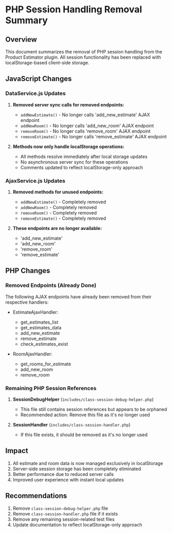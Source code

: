 # PHP Session Handling Removal Summary

## Overview

This document summarizes the removal of PHP session handling from the Product Estimator plugin. All session functionality has been replaced with localStorage-based client-side storage.

## JavaScript Changes

### DataService.js Updates

1. **Removed server sync calls for removed endpoints:**
   - `addNewEstimate()` - No longer calls 'add_new_estimate' AJAX endpoint
   - `addNewRoom()` - No longer calls 'add_new_room' AJAX endpoint
   - `removeRoom()` - No longer calls 'remove_room' AJAX endpoint  
   - `removeEstimate()` - No longer calls 'remove_estimate' AJAX endpoint

2. **Methods now only handle localStorage operations:**
   - All methods resolve immediately after local storage updates
   - No asynchronous server sync for these operations
   - Comments updated to reflect localStorage-only approach

### AjaxService.js Updates

1. **Removed methods for unused endpoints:**
   - `addNewEstimate()` - Completely removed
   - `addNewRoom()` - Completely removed
   - `removeRoom()` - Completely removed
   - `removeEstimate()` - Completely removed

2. **These endpoints are no longer available:**
   - 'add_new_estimate'
   - 'add_new_room'
   - 'remove_room'
   - 'remove_estimate'

## PHP Changes

### Removed Endpoints (Already Done)

The following AJAX endpoints have already been removed from their respective handlers:
- EstimateAjaxHandler:
  - get_estimates_list
  - get_estimates_data
  - add_new_estimate
  - remove_estimate
  - check_estimates_exist

- RoomAjaxHandler:
  - get_rooms_for_estimate
  - add_new_room
  - remove_room

### Remaining PHP Session References

1. **SessionDebugHelper** (`includes/class-session-debug-helper.php`)
   - This file still contains session references but appears to be orphaned
   - Recommended action: Remove this file as it's no longer used

2. **SessionHandler** (`includes/class-session-handler.php`)
   - If this file exists, it should be removed as it's no longer used

## Impact

1. All estimate and room data is now managed exclusively in localStorage
2. Server-side session storage has been completely eliminated
3. Better performance due to reduced server calls
4. Improved user experience with instant local updates

## Recommendations

1. Remove `class-session-debug-helper.php` file
2. Remove `class-session-handler.php` file if it exists
3. Remove any remaining session-related test files
4. Update documentation to reflect localStorage-only approach
